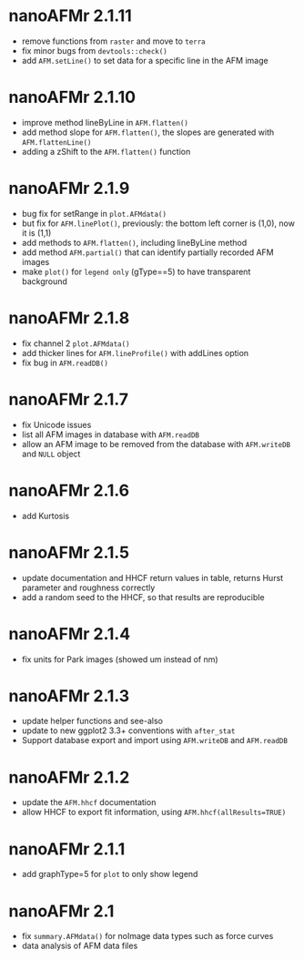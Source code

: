 # nanoAFMr 2.1.11

* remove functions from `raster` and move to `terra`
* fix minor bugs from `devtools::check()`
* add `AFM.setLine()` to set data for a specific line in the AFM image

# nanoAFMr 2.1.10

* improve method lineByLine in `AFM.flatten()`
* add method slope for `AFM.flatten()`, the slopes are generated with `AFM.flattenLine()`
* adding a zShift to the `AFM.flatten()` function

# nanoAFMr 2.1.9

* bug fix for setRange in `plot.AFMdata()`
* but fix for `AFM.linePlot()`, previously: the bottom left corner is (1,0), now it is (1,1)
* add methods to `AFM.flatten()`, including lineByLine method
* add method `AFM.partial()` that can identify partially recorded AFM images
* make `plot()` for `legend only` (gType==5) to have transparent background

# nanoAFMr 2.1.8

* fix channel 2 `plot.AFMdata()`
* add thicker lines for `AFM.lineProfile()` with addLines option
* fix bug in `AFM.readDB()`

# nanoAFMr 2.1.7

* fix Unicode issues
* list all AFM images in database with `AFM.readDB`
* allow an AFM image to be removed from the database with `AFM.writeDB` and `NULL` object

# nanoAFMr 2.1.6

* add Kurtosis

# nanoAFMr 2.1.5

* update documentation and HHCF return values in table, returns Hurst parameter and roughness correctly
* add a random seed to the HHCF, so that results are reproducible


# nanoAFMr 2.1.4

* fix units for Park images (showed um instead of nm)


# nanoAFMr 2.1.3

* update helper functions and see-also
* update to new ggplot2 3.3+ conventions with `after_stat`
* Support database export and import using `AFM.writeDB` and `AFM.readDB`

# nanoAFMr 2.1.2

* update the `AFM.hhcf` documentation
* allow HHCF to export fit information, using `AFM.hhcf(allResults=TRUE)`

# nanoAFMr 2.1.1

* add graphType=5 for `plot` to only show legend


# nanoAFMr 2.1

* fix `summary.AFMdata()` for noImage data types such as force curves
* data analysis of AFM data files
